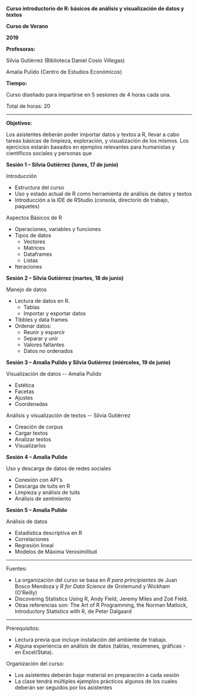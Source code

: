 **Curso introductorio de R: básicos de análisis y visualización de datos y textos**

**Curso de Verano**

**2019**

**Profesoras:**

Silvia Gutiérrez (Biblioteca Daniel Cosío Villegas)

Amalia Pulido (Centro de Estudios Económicos)

**Tiempo:**

Curso diseñado para impartirse en 5 sesiones de 4 horas cada una.

Total de horas: 20

** **

**Objetivos:**

Los asistentes deberán poder importar datos y textos a R, llevar a cabo tareas básicas de limpieza, exploración, y visualización de los mismos. Los ejercicios estarán basados en ejemplos relevantes para humanistas y científicos sociales y personas que

**Sesión 1 – Silvia Gutiérrez (lunes, 17 de junio)**

Introducción

- Estructura del curso
- Uso y estado actual de R como herramienta de análisis de datos y textos
- Introducción a la IDE de RStudio (consola, directorio de trabajo, paquetes)

Aspectos Básicos de R

- Operaciones, variables y funciones
- Tipos de datos
  - Vectores
  - Matrices
  - Dataframes
  - Listas
- Iteraciones

**Sesión 2 –  Silvia Gutiérrez (martes, 18 de junio)**

Manejo de datos

- Lectura de datos en R.
  - Tablas
  - Importar y exportar datos
- Tibbles y data frames
- Ordenar datos:
  - Reunir y esparcir
  - Separar y unir
  - Valores faltantes
  - Datos no ordenados

**Sesión 3 – Amalia Pulido y Silvia Gutiérrez (miércoles, 19 de junio)**

Visualización de datos -- Amalia Pulido

- Estética
- Facetas
- Ajustes
- Coordenadas

Análisis y visualización de textos -- Silvia Gutiérrez

- Creación de corpus
- Cargar textos
- Analizar textos
- Visualizarlos

**Sesión 4 – Amalia Pulido**

Uso y descarga de datos de redes sociales

- Conexión con API&#39;s
- Descarga de tuits en R
- Limpieza y análisis de tuits
- Análisis de sentimiento

**Sesión 5 – Amalia Pulido**

Análisis de datos

- Estadística descriptiva en R
- Correlaciones
- Regresión lineal
- Modelos de Máxima Verosimilitud

-----

 Fuentes:

- La organización del curso se basa en _R para principiantes_ de Juan Bosco Mendoza y _R for Data Science_ de Grolemund y Wickham (O&#39;Reilly)
- Discovering Statistics Using R, Andy Field, Jeremy Miles and Zoë Field.
- Otras referencias son: The Art of R Programming, the Norman Matlock, Introductory Statistics with R, de Peter Dalgaard

-----

Prerequisitos:

-  Lectura previa que incluye instalación del ambiente de trabajo.
-  Alguna experiencia en análisis de datos (tablas, resúmenes, gráficas - en Excel/Stata).

 Organización del curso:

- Los asistentes deberán bajar material en preparación a cada sesión
- La clase tendrá múltiples ejemplos prácticos algunos de los cuales deberán ser seguidos por los asistentes
